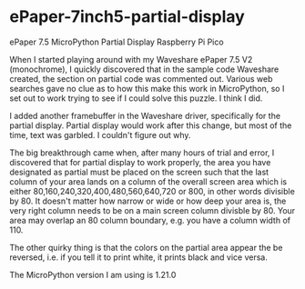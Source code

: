 # ePaper-7inch5-partial-display
ePaper 7.5 MicroPython Partial Display Raspberry Pi Pico

When I started playing around with my Waveshare ePaper 7.5 V2 (monochrome), I quickly discovered that in the sample code Waveshare created, the section on partial code was commented out. Various web searches gave no clue as to how this make this work in MicroPython, so I set out to work trying to see if I could solve this puzzle. I think I did.

I added another framebuffer in the Waveshare driver, specifically for the partial display. Partial display would work after this change, but most of the time, text was garbled. I couldn't figure out why.

The big breakthrough came when, after many hours of trial and error, I discovered that for partial display to work properly, the area you have designated as partial must be placed on the screen such that the last column of your area lands on a column of the overall screen area which is either 80,160,240,320,400,480,560,640,720 or 800, in other words divisible by 80. It doesn't matter how narrow or wide or how deep your area is, the very right column needs to be on a main screen column divisble by 80. Your area may overlap an 80 column boundary, e.g. you have a column width of 110.

The other quirky thing is that the colors on the partial area appear the be reversed, i.e. if you tell it to print white, it prints black and vice versa.

The MicroPython version I am using is 1.21.0
